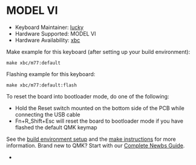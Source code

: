 # MODEL VI

* Keyboard Maintainer: [lucky](https://github.com/lucky-zang )
* Hardware Supported: MODEL VI
* Hardware Availability: [xbc](https://www.xbc.com/)

Make example for this keyboard (after setting up your build environment):

    make xbc/m77:default
        
Flashing example for this keyboard:

    make xbc/m77:default:flash

To reset the board into bootloader mode, do one of the following:

* Hold the Reset switch mounted on the bottom side of the PCB while connecting the USB cable
* Fn+R_Shift+Esc will reset the board to bootloader mode if you have flashed the default QMK keymap

See the [build environment setup](https://docs.qmk.fm/#/getting_started_build_tools) and the [make instructions](https://docs.qmk.fm/#/getting_started_make_guide) for more information. Brand new to QMK? Start with our [Complete Newbs Guide](https://docs.qmk.fm/#/newbs).

- 
